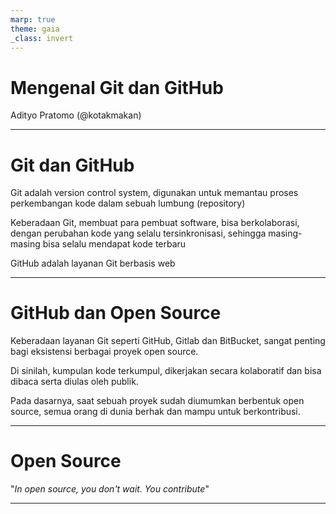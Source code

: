 ```yaml
---
marp: true
theme: gaia
_class: invert
---
```


# Mengenal Git dan GitHub
Adityo Pratomo (@kotakmakan)

---

# Git dan GitHub

Git adalah version control system, digunakan untuk memantau proses perkembangan kode dalam sebuah lumbung (repository)

Keberadaan Git, membuat para pembuat software, bisa berkolaborasi, dengan perubahan kode yang selalu tersinkronisasi, sehingga masing-masing bisa selalu mendapat kode terbaru

GitHub adalah layanan Git berbasis web

---

# GitHub dan Open Source

Keberadaan layanan Git seperti GitHub, Gitlab dan BitBucket, sangat penting bagi eksistensi berbagai proyek open source.

Di sinilah, kumpulan kode terkumpul, dikerjakan secara kolaboratif dan bisa dibaca serta diulas oleh publik. 

Pada dasarnya, saat sebuah proyek sudah diumumkan berbentuk open source, semua orang di dunia berhak dan mampu untuk berkontribusi.

---

# Open Source

"*In open source, you don't wait. You contribute*"

---



